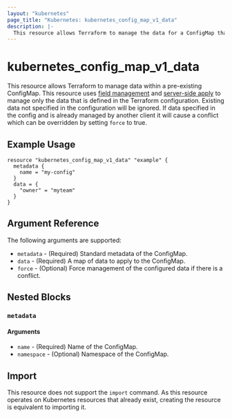 ```yaml
---
layout: "kubernetes"
page_title: "Kubernetes: kubernetes_config_map_v1_data"
description: |-
  This resource allows Terraform to manage the data for a ConfigMap that already exists
---
```


# kubernetes_config_map_v1_data

This resource allows Terraform to manage data within a pre-existing ConfigMap. This resource uses [field management](https://kubernetes.io/docs/reference/using-api/server-side-apply/#field-management) and [server-side apply](https://kubernetes.io/docs/reference/using-api/server-side-apply/) to manage only the data that is defined in the Terraform configuration. Existing data not specified in the configuration will be ignored. If data specified in the config and is already managed by another client it will cause a conflict which can be overridden by setting `force` to true. 


## Example Usage

```hcl
resource "kubernetes_config_map_v1_data" "example" {
  metadata {
    name = "my-config"
  }
  data = {
    "owner" = "myteam"
  }
}
```

## Argument Reference

The following arguments are supported:

* `metadata` - (Required) Standard metadata of the ConfigMap. 
* `data` - (Required) A map of data to apply to the ConfigMap.
* `force` - (Optional) Force management of the configured data if there is a conflict.

## Nested Blocks

### `metadata`

#### Arguments

* `name` - (Required) Name of the ConfigMap.
* `namespace` - (Optional) Namespace of the ConfigMap.

## Import

This resource does not support the `import` command. As this resource operates on Kubernetes resources that already exist, creating the resource is equivalent to importing it. 


